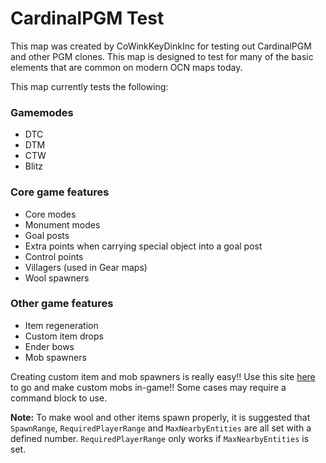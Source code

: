 CardinalPGM Test
================

This map was created by CoWinkKeyDinkInc for testing out CardinalPGM and other PGM clones.
This map is designed to test for many of the basic elements that are common on modern OCN maps today.

This map currently tests the following:

### Gamemodes
 - DTC
 - DTM
 - CTW
 - Blitz

### Core game features
 - Core modes
 - Monument modes
 - Goal posts
 - Extra points when carrying special object into a goal post
 - Control points
 - Villagers (used in Gear maps)
 - Wool spawners

### Other game features
 - Item regeneration
 - Custom item drops
 - Ender bows
 - Mob spawners


Creating custom item and mob spawners is really easy!!  Use this site [here](https://mcstacker.bimbimma.com/)
to go and make custom mobs in-game!!  Some cases may require a command block to use.

**Note:** To make wool and other items spawn properly, it is suggested that `SpawnRange`, `RequiredPlayerRange`
and `MaxNearbyEntities` are all set with a defined number.  `RequiredPlayerRange` only works if `MaxNearbyEntities` is set. 

